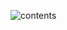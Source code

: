 ![contents](https://github.com/MzjHarley/Tensorflow2.x.x/blob/main/Auto-Encoder/AE_fit_FashionMNIST/photo/1.png)

